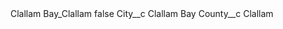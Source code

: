 <?xml version="1.0" encoding="UTF-8"?>
<CustomMetadata xmlns="http://soap.sforce.com/2006/04/metadata" xmlns:xsi="http://www.w3.org/2001/XMLSchema-instance" xmlns:xsd="http://www.w3.org/2001/XMLSchema">
    <label>Clallam Bay_Clallam</label>
    <protected>false</protected>
    <values>
        <field>City__c</field>
        <value xsi:type="xsd:string">Clallam Bay</value>
    </values>
    <values>
        <field>County__c</field>
        <value xsi:type="xsd:string">Clallam</value>
    </values>
</CustomMetadata>
